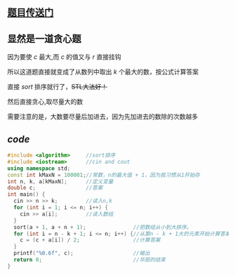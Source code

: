 ## [题目传送门](https://www.luogu.com.cn/problem/AT795)
## 显然是一道贪心题
因为要使 $c$ 最大,而 $c$ 的值又与 $r$ 直接挂钩

所以这道题直接就变成了从数列中取出 $k$ 个最大的数，按公式计算答案

直接 $sort$ 排序就行了，~~STL大法好！~~

然后直接贪心,取尽量大的数

需要注意的是，大数要尽量后加进去，因为先加进去的数除的次数越多
## $code$
~~~cpp
#include <algorithm>     //sort排序
#include <iostream>      //cin and cout
using namespace std;
const int kMaxN = 100001;//常数，n的最大值 + 1，因为我习惯从1开始存
int n, k, a[kMaxN];      //定义变量
double c;                //答案
int main() {
  cin >> n >> k;         //读入n,k
  for (int i = 1; i <= n; i++) {
    cin >> a[i];         //读入数组
  }
  sort(a + 1, a + n + 1);               //把数组从小到大排序。
  for (int i = n - k + 1; i <= n; i++) {//从第n - k + 1大的元素开始计算答案,到最后刚好是k个元素
    c = (c + a[i]) / 2;                 //计算答案
  }
  printf("%0.6f", c);                   //输出
  return 0;                             //华丽的结束
}
~~~